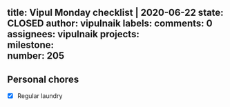 title:	Vipul Monday checklist | 2020-06-22
state:	CLOSED
author:	vipulnaik
labels:	
comments:	0
assignees:	vipulnaik
projects:	
milestone:	
number:	205
--
## Personal chores

- [x] Regular laundry
